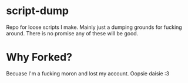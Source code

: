 # script-dump
Repo for loose scripts I make. Mainly just a dumping grounds for fucking around. There is no promise any of these will be good.
# Why Forked?
Becuase I'm a fucking moron and lost my account. Oopsie daisie :3

